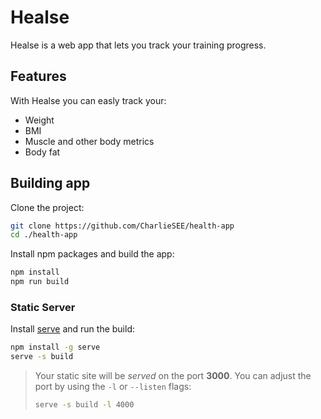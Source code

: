# Healse

Healse is a web app that lets you track your training progress.

## Features

With Healse you can easly track your:
-  Weight
-  BMI
-  Muscle and other body metrics
-  Body fat

## Building app

Clone the project:
```sh
git clone https://github.com/CharlieSEE/health-app
cd ./health-app
```

Install npm packages and build the app:
```sh
npm install
npm run build
```

### Static Server

Install [serve](https://github.com/vercel/serve) and run the build:

```sh
npm install -g serve
serve -s build
```

> Your static site will be _served_ on the port **3000**. You can adjust the port by using the `-l` or `--listen` flags:
> ```sh
> serve -s build -l 4000
> ```
